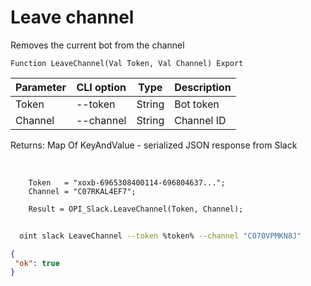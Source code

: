 ﻿---
sidebar_position: 10
---

# Leave channel
 Removes the current bot from the channel



`Function LeaveChannel(Val Token, Val Channel) Export`

  | Parameter | CLI option | Type | Description |
  |-|-|-|-|
  | Token | --token | String | Bot token |
  | Channel | --channel | String | Channel ID |

  
  Returns:  Map Of KeyAndValue - serialized JSON response from Slack

<br/>




```bsl title="Code example"
    Token   = "xoxb-6965308400114-696804637...";
    Channel = "C07RKAL4EF7";

    Result = OPI_Slack.LeaveChannel(Token, Channel);
```



```sh title="CLI command example"
    
  oint slack LeaveChannel --token %token% --channel "C070VPMKN8J"

```

```json title="Result"
{
 "ok": true
}
```

